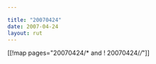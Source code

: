 ```yaml
---

title: "20070424"
date: 2007-04-24
layout: rut
---
```


[[!map pages="20070424/* and ! 20070424/*/*"]]
